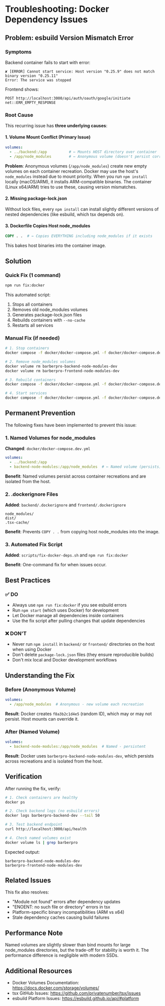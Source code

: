 # Troubleshooting: Docker Dependency Issues

## Problem: esbuild Version Mismatch Error

### Symptoms
Backend container fails to start with error:
```
✘ [ERROR] Cannot start service: Host version "0.25.9" does not match binary version "0.25.11"
Error: The service was stopped
```

Frontend shows:
```
POST http://localhost:3000/api/auth/oauth/google/initiate net::ERR_EMPTY_RESPONSE
```

### Root Cause

This recurring issue has **three underlying causes**:

#### 1. Volume Mount Conflict (Primary Issue)
```yaml
volumes:
  - ../backend:/app          # ← Mounts HOST directory over container
  - /app/node_modules        # ← Anonymous volume (doesn't persist correctly!)
```

**Problem**: Anonymous volumes (`/app/node_modules`) create new empty volumes on each container recreation. Docker may use the host's `node_modules` instead due to mount priority. When you run `npm install` locally (macOS/ARM), it installs ARM-compatible binaries. The container (Linux x64/ARM) tries to use these, causing version mismatches.

#### 2. Missing package-lock.json
Without lock files, every `npm install` can install slightly different versions of nested dependencies (like esbuild, which tsx depends on).

#### 3. Dockerfile Copies Host node_modules
```dockerfile
COPY . .  # ← Copies EVERYTHING including node_modules if it exists
```

This bakes host binaries into the container image.

## Solution

### Quick Fix (1 command)
```bash
npm run fix:docker
```

This automated script:
1. Stops all containers
2. Removes old node_modules volumes
3. Generates package-lock.json files
4. Rebuilds containers with `--no-cache`
5. Restarts all services

### Manual Fix (if needed)
```bash
# 1. Stop containers
docker compose -f docker/docker-compose.yml -f docker/docker-compose.dev.yml down

# 2. Remove node_modules volumes
docker volume rm barberpro-backend-node-modules-dev
docker volume rm barberpro-frontend-node-modules-dev

# 3. Rebuild containers
docker compose -f docker/docker-compose.yml -f docker/docker-compose.dev.yml build --no-cache

# 4. Start services
docker compose -f docker/docker-compose.yml -f docker/docker-compose.dev.yml up -d
```

## Permanent Prevention

The following fixes have been implemented to prevent this issue:

### 1. Named Volumes for node_modules
**Changed**: `docker/docker-compose.dev.yml`
```yaml
volumes:
  - ../backend:/app
  - backend-node-modules:/app/node_modules  # ← Named volume (persists)
```

**Benefit**: Named volumes persist across container recreations and are isolated from the host.

### 2. .dockerignore Files
**Added**: `backend/.dockerignore` and `frontend/.dockerignore`
```
node_modules/
dist/
.tsx-cache/
```

**Benefit**: Prevents `COPY . .` from copying host node_modules into the image.

### 3. Automated Fix Script
**Added**: `scripts/fix-docker-deps.sh` and `npm run fix:docker`

**Benefit**: One-command fix for when issues occur.

## Best Practices

### ✅ DO
- Always use `npm run fix:docker` if you see esbuild errors
- Run `npm start` (which uses Docker) for development
- Let Docker manage all dependencies inside containers
- Use the fix script after pulling changes that update dependencies

### ❌ DON'T
- Never run `npm install` in `backend/` or `frontend/` directories on the host when using Docker
- Don't delete `package-lock.json` files (they ensure reproducible builds)
- Don't mix local and Docker development workflows

## Understanding the Fix

### Before (Anonymous Volume)
```yaml
volumes:
  - /app/node_modules  # Anonymous - new volume each recreation
```

**Result**: Docker creates `f8a3b2c1d4e5` (random ID), which may or may not persist. Host mounts can override it.

### After (Named Volume)
```yaml
volumes:
  - backend-node-modules:/app/node_modules  # Named - persistent
```

**Result**: Docker uses `barberpro-backend-node-modules-dev`, which persists across recreations and is isolated from the host.

## Verification

After running the fix, verify:

```bash
# 1. Check containers are healthy
docker ps

# 2. Check backend logs (no esbuild errors)
docker logs barberpro-backend-dev --tail 50

# 3. Test backend endpoint
curl http://localhost:3000/api/health

# 4. Check named volumes exist
docker volume ls | grep barberpro
```

Expected output:
```
barberpro-backend-node-modules-dev
barberpro-frontend-node-modules-dev
```

## Related Issues

This fix also resolves:
- "Module not found" errors after dependency updates
- "ENOENT: no such file or directory" errors in tsx
- Platform-specific binary incompatibilities (ARM vs x64)
- Stale dependency caches causing build failures

## Performance Note

Named volumes are slightly slower than bind mounts for large node_modules directories, but the trade-off for stability is worth it. The performance difference is negligible with modern SSDs.

## Additional Resources

- Docker Volumes Documentation: https://docs.docker.com/storage/volumes/
- tsx GitHub Issues: https://github.com/privatenumber/tsx/issues
- esbuild Platform Issues: https://esbuild.github.io/api/#platform
